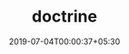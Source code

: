 ---
title: "doctrine"
date: 2019-07-04T00:00:37+05:30
type: "organisations"
org_name: "Friends of PrestaShop"
repo_desc: "Module that experiments Doctrine ORM use in PrestaShop modules (1.7.6+)"
repo_link: https://github.com/friends-of-prestashop/doctrine
---